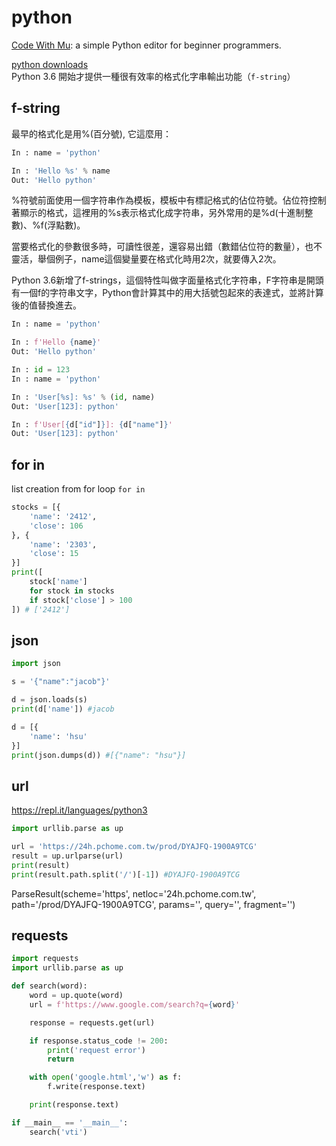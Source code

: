 # python

[Code With Mu](https://codewith.mu/): a simple Python editor for beginner programmers.

[python downloads](https://www.python.org/downloads/)  
Python 3.6 開始才提供一種很有效率的格式化字串輸出功能（`f-string`） 

## f-string

最早的格式化是用%(百分號), 它這麼用：

```py
In : name = 'python'

In : 'Hello %s' % name
Out: 'Hello python'
```

%符號前面使用一個字符串作為模板，模板中有標記格式的佔位符號。佔位符控制著顯示的格式，這裡用的%s表示格式化成字符串，另外常用的是%d(十進制整數)、%f(浮點數)。

當要格式化的參數很多時，可讀性很差，還容易出錯（數錯佔位符的數量），也不靈活，舉個例子，name這個變量要在格式化時用2次，就要傳入2次。

Python 3.6新增了f-strings，這個特性叫做字面量格式化字符串，F字符串是開頭有一個f的字符串文字，Python會計算其中的用大括號包起來的表達式，並將計算後的值替換進去。

```py
In : name = 'python'

In : f'Hello {name}'
Out: 'Hello python'
```

```py
In : id = 123
In : name = 'python'

In : 'User[%s]: %s' % (id, name)
Out: 'User[123]: python'
```

```py
In : f'User[{d["id"]}]: {d["name"]}'
Out: 'User[123]: python'
```

## for in

list creation from for loop `for in `  

```py
stocks = [{
    'name': '2412',
    'close': 106
}, {
    'name': '2303',
    'close': 15
}]
print([
    stock['name']
    for stock in stocks
    if stock['close'] > 100
]) # ['2412']
```

## json

```py
import json

s = '{"name":"jacob"}'

d = json.loads(s)
print(d['name']) #jacob

d = [{
    'name': 'hsu'
}]
print(json.dumps(d)) #[{"name": "hsu"}]
```

## url

https://repl.it/languages/python3

```py
import urllib.parse as up

url = 'https://24h.pchome.com.tw/prod/DYAJFQ-1900A9TCG'
result = up.urlparse(url)
print(result)
print(result.path.split('/')[-1]) #DYAJFQ-1900A9TCG
```

ParseResult(scheme='https', netloc='24h.pchome.com.tw', path='/prod/DYAJFQ-1900A9TCG', params='', query='', fragment='')

## requests 

```py
import requests
import urllib.parse as up

def search(word):
    word = up.quote(word)
    url = f'https://www.google.com/search?q={word}'

    response = requests.get(url)

    if response.status_code != 200:
        print('request error')
        return

    with open('google.html','w') as f:
        f.write(response.text)

    print(response.text)

if __main__ == '__main__':
    search('vti')
```